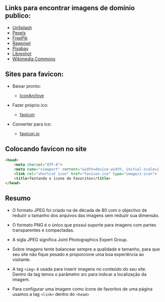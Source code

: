 ## Links para encontrar imagens de domínio publico:

- [UnSplash](/tmp/.mount_Joplinf3mLek/:/app/unsplash.com)
- [Pexels](http://www.pexels.com/)
- [FreePik](http://www.freepik.com/)
- [Rawpixel](/tmp/.mount_Joplinf3mLek/:/app/rawpixel.com)
- [Pixabay](/tmp/.mount_Joplinf3mLek/:/app/pixabay.com)
- [Libreshot](/tmp/.mount_Joplinf3mLek/:/app/libreshot.com)
- [Wikimedia Commons](/tmp/.mount_Joplinf3mLek/:/app/commons.wikimedia.org)

## Sites para favicon:

- Baixar pronto:
    
    - [IconArchive](/tmp/.mount_Joplinf3mLek/:/app/iconarchive.com "Baixar pronto")
- Fazer próprio ico:
    
    - [favicon](/tmp/.mount_Joplinf3mLek/:/app/favicon.cc "Fazer próprio icone")
- Converter para ico:
    
    - [favicon.io](/tmp/.mount_Joplinf3mLek/:/app/favicon.io "Converter para icone")

## Colocando favicon no site

```html
<head>
    <meta charset="UTF-8">
    <meta name="viewport" content="width=device-width, initial-scale=1.0">
    <link rel="shortcut icon" href="favicon.ico" type="image/x-icon">
    <title>Testando o ícone de Favoritos</title>
</head>
```

## Resumo

- O formato JPEG foi criado na de década de 80 com o objectivo de reduzir o tamanho dos arquivos das imagens sem reduzir sua dimensão.
    
- O formato PNG é o único que possui suporte para imagens com partes transparentes e compactadas.
    
- A sigla JPEG significa Joint Photographics Expert Group.
    
- Sobre imagens tente balancear sempre a qualidade e tamanho, para que seu site não fique pesado e proporcione uma boa experiência ao visitante.
    
- A tag `<img>` é usada para inserir imagens no conteúdo do seu site. Dentro da tag temos o parâmetro src para indicar a localização da imagem.
    
- Para configurar uma imagem como ícone de favoritos de uma página usamos a tag `<link>` dentro do `<head>`